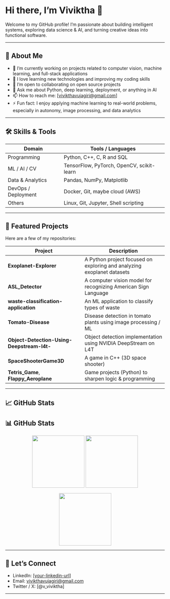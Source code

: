 # Hi there, I’m **Viviktha** 👋

Welcome to my GitHub profile! I’m passionate about building intelligent systems, exploring data science & AI, and turning creative ideas into functional software.  

---

## 🚀 About Me

- 🔭 I’m currently working on projects related to computer vision, machine learning, and full-stack applications  
- 🌱 I love learning new technologies and improving my coding skills  
- 👯 I’m open to collaborating on open source projects  
- 💬 Ask me about Python, deep learning, deployment, or anything in AI  
- 📫 How to reach me: [vivikthavujagiri@gmail.com]  
- ⚡ Fun fact: I enjoy applying machine learning to real-world problems, especially in autonomy, image processing, and data analytics

---

## 🛠️ Skills & Tools

| Domain | Tools / Languages |
|---|---|
| Programming | Python, C++, C, R and SQL |
| ML / AI / CV | TensorFlow, PyTorch, OpenCV, scikit-learn |
| Data & Analytics | Pandas, NumPy, Matplotlib |
| DevOps / Deployment | Docker, Git, maybe cloud (AWS) |
| Others | Linux, Git, Jupyter, Shell scripting |

---

## 📂 Featured Projects

Here are a few of my repositories:

| Project | Description |
|---|---|
| **Exoplanet-Explorer** | A Python project focused on exploring and analyzing exoplanet datasets |
| **ASL_Detector** | A computer vision model for recognizing American Sign Language |
| **waste-classification-application** | An ML application to classify types of waste |
| **Tomato-Disease** | Disease detection in tomato plants using image processing / ML |
| **Object-Detection-Using-Deepstream-l4t-** | Object detection implementation using NVIDIA DeepStream on L4T |
| **SpaceShooterGame3D** | A game in C++ (3D space shooter) |
| **Tetris_Game**, **Flappy_Aeroplane** | Game projects (Python) to sharpen logic & programming |

---

## 📈 GitHub Stats

## 📊 GitHub Stats

<p align="center">
  <!-- Overall GitHub Stats -->
  <img src="https://github-readme-stats.vercel.app/api?username=Viviktha0709&show_icons=true&theme=tokyonight&hide_border=true" height="165" />
  
  <!-- Top Languages -->
  <img src="https://github-readme-stats.vercel.app/api/top-langs/?username=Viviktha0709&layout=compact&theme=tokyonight&hide_border=true" height="165" />
</p>

<p align="center">
  <!-- Streak Stats -->
  <img src="https://streak-stats.demolab.com?user=Viviktha0709&theme=tokyonight&hide_border=true" height="165" />
</p>

---

## 🤝 Let’s Connect

- LinkedIn: [[your-linkedin-url](https://www.linkedin.com/in/vivikthavujagiri/)]  
- Email: vivikthavujagiri@gmail.com  
- Twitter / X: [@v_viviktha]  
---
